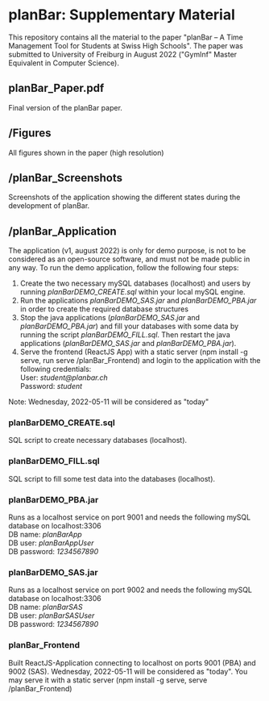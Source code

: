 # planBar: Supplementary Material
This repository contains all the material to the paper "planBar – A Time Management Tool for Students at Swiss High Schools". The paper was submitted to University of Freiburg in August 2022 ("GymInf" Master Equivalent in Computer Science).

## planBar_Paper.pdf
Final version of the planBar paper.

## /Figures
All figures shown in the paper (high resolution)

## /planBar_Screenshots
Screenshots of the application showing the different states during the development of planBar.

## /planBar_Application
The application (v1, august 2022) is only for demo purpose, is not to be considered as an open-source software, and must not be made public in any way. To run the demo application, follow the following four steps:
1. Create the two necessary mySQL databases (localhost) and users by running <i>planBarDEMO_CREATE.sql</i> within your local mySQL engine.
2. Run the applications <i>planBarDEMO_SAS.jar</i> and <i>planBarDEMO_PBA.jar</i> in order to create the required database structures
3. Stop the java applications (<i>planBarDEMO_SAS.jar</i> and <i>planBarDEMO_PBA.jar</i>) and fill your databases with some data by running the script <i>planBarDEMO_FILL.sql</i>. Then restart the java applications (<i>planBarDEMO_SAS.jar</i> and <i>planBarDEMO_PBA.jar</i>).
4. Serve the frontend (ReactJS App) with a static server (npm install -g serve, run serve /planBar_Frontend) and login to the application with the following credentials:<br>User: <i>student&#64;planbar.ch</i><br>
Password: <i>student</i>

Note: Wednesday, 2022-05-11 will be considered as "today"

### planBarDEMO_CREATE.sql
SQL script to create necessary databases (localhost).

### planBarDEMO_FILL.sql
SQL script to fill some test data into the databases (localhost).

### planBarDEMO_PBA.jar
Runs as a localhost service on port 9001 and needs the following mySQL database on localhost:3306<br>
DB name: <i>planBarApp</i><br>
DB user: <i>planBarAppUser</i><br>
DB password: <i>1234567890</i>
### planBarDEMO_SAS.jar
Runs as a localhost service on port 9002 and needs the following mySQL database on localhost:3306<br>
DB name: <i>planBarSAS</i><br>
DB user: <i>planBarSASUser</i><br>
DB password: <i>1234567890</i>

### planBar_Frontend
Built ReactJS-Application connecting to localhost on ports 9001 (PBA) and 9002 (SAS). Wednesday, 2022-05-11 will be considered as "today". You may serve it with a static server (npm install -g serve, serve /planBar_Frontend)
